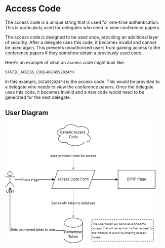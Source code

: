 # Access Code

The access code is a unique string that is used for one-time authentication. This is particularly used for delegates who need to view conference papers. 

The access code is designed to be used once, providing an additional layer of security. After a delegate uses this code, it becomes invalid and cannot be used again. This prevents unauthorized users from gaining access to the conference papers if they somehow obtain a previously used code.

Here's an example of what an access code might look like:

```markdown
STATIC_ACCESS_CODE=DGCA592024PH
```

In this example, `DGCA592024PH` is the access code. This would be provided to a delegate who needs to view the conference papers. Once the delegate uses this code, it becomes invalid and a new code would need to be generated for the next delegate.

## User Diagram
![Access Code Diagram](documentation/doc_img/access_code.png)
